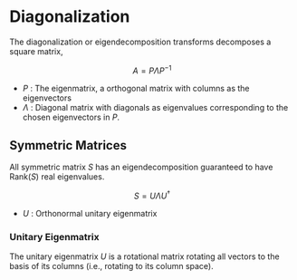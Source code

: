 #  Diagonalization

The diagonalization or eigendecomposition transforms decomposes a square matrix,

$$
A = P\Lambda P^{-1}
$$

* $P$ : The eigenmatrix, a orthogonal matrix with columns as the eigenvectors
* $\Lambda$ : Diagonal matrix with diagonals as eigenvalues corresponding to the chosen eigenvectors in $P$.

## Symmetric Matrices
All symmetric matrix $S$ has an eigendecomposition guaranteed to have $\text{Rank} (S)$ real eigenvalues.

$$
S = U \Lambda U^\dagger
$$

* $U$ : Orthonormal unitary eigenmatrix

### Unitary Eigenmatrix

The unitary eigenmatrix $U$ is a rotational matrix rotating all vectors to the basis of its columns (i.e., rotating to its column space).